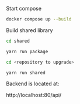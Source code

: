 Start compose

```bash
docker compose up --build
```

Build shared library

```bash
cd shared

yarn run package

cd <repository to upgrade>

yarn run shared
```

Backend is located at:

http://localhost:80/api/
